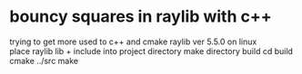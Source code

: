 # bouncy squares in raylib with c++
trying to get more used to c++ and cmake
raylib ver 5.5.0 on linux  
place raylib lib + include into project directory
make directory build
cd build
cmake ../src
make
